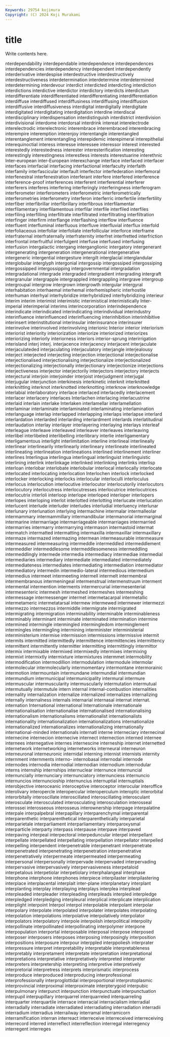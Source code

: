 ```yaml
---
Keywords: 29754 kojimura
Copyright: (C) 2024 Koji Murakami
---
```


# title

Write contents here.



nterdependability
interdependable interdependence interdependences interdependencies interdependency interdependent interdependently interderivative interdespise interdestructive
interdestructively interdestructiveness interdetermination interdetermine interdetermined interdetermining interdevour interdict interdicted interdicting
interdiction interdictions interdictive interdictor interdictory interdicts interdictum interdifferentiate interdifferentiated interdifferentiating
interdifferentiation interdiffuse interdiffused interdiffusiness interdiffusing interdiffusion interdiffusive interdiffusiveness interdigital interdigitally
interdigitate interdigitated interdigitating interdigitation interdine interdiscal interdisciplinary interdispensation interdistinguish interdistrict
interdivision interdivisional interdome interdorsal interdrink intereat interelectrode interelectrodic interelectronic interembrace
interembraced interembracing interempire interemption interenjoy interentangle interentangled interentanglement interentangling interepidemic
interepimeral interepithelial interequinoctial interess interesse interessee interessor interest interested interestedly
interestedness interester interesterification interesting interestingly interestingness interestless interests interestuarine interethnic
Inter-european inter-European interexchange interface interfaced interfacer interfaces interfacial interfacing interfactional
interfaculty interfaith interfamily interfascicular interfault interfector interfederation interfemoral interfenestral interfenestration
interferant interfere interfered interference interference-proof interferences interferent interferential interferer interferers
interferes interfering interferingly interferingness interferogram interferometer interferometers interferometric interferometrically interferometries
interferometry interferon interferric interfertile interfertility interfiber interfibrillar interfibrillary interfibrous interfilamentar
interfilamentary interfilamentous interfilar interfile interfiled interfiles interfiling interfilling interfiltrate interfiltrated
interfiltrating interfiltration interfinger interfirm interflange interflashing interflow interfluence interfluent interfluminal
interfluous interfluve interfluvial interflux interfold interfoliaceous interfoliar interfoliate interfollicular interforce
interframe interfraternal interfraternally interfraternity interfret interfretted interfriction interfrontal interfruitful interfulgent
interfuse interfused interfusing interfusion intergalactic intergang interganglionic intergatory intergenerant intergenerating
intergeneration intergenerational intergenerative intergeneric intergential intergesture intergilt interglacial interglandular interglobular
interglyph intergonial intergossip intergossiped intergossiping intergossipped intergossipping intergovernmental intergradation intergradational
intergrade intergraded intergradient intergrading intergraft intergranular intergrapple intergrappled intergrappling intergrave
intergroup intergroupal intergrow intergrown intergrowth intergular intergyral interhabitation interhaemal interhemal
interhemispheric interhostile interhuman interhyal interhybridize interhybridized interhybridizing interieur Interim interim
interimist interimistic interimistical interimistically Inter-imperial interimperial interims interincorporation interindependence interindicate
interindicated interindicating interindividual interindustry interinfluence interinfluenced interinfluencing interinhibition interinhibitive interinsert
interinstitutional interinsular interinsurance interinsurer interinvolve interinvolved interinvolving interionic Interior interior
interiorism interiorist interiority interiorization interiorize interiorized interiorizes interiorizing interiorly interiorness
interiors interior-sprung interirrigation interisland interj interj. interjacence interjacency interjacent interjaculate
interjaculateded interjaculating interjaculatory interjangle interjealousy interject interjected interjecting interjection interjectional
interjectionalise interjectionalised interjectionalising interjectionalize interjectionalized interjectionalizing interjectionally interjectionary interjectionize interjections
interjectiveness interjector interjectorily interjectors interjectory interjects interjectural interjoin interjoinder interjoist
interjudgment interjugal interjugular interjunction interkinesis interkinetic interknit interknitted interknitting interknot
interknotted interknotting interknow interknowledge interlabial interlaboratory interlace interlaced interlacedly interlacement
interlacer interlacery interlaces Interlachen interlacing interlacustrine interlaid interlain interlake Interlaken
interlamellar interlamellation interlaminar interlaminate interlaminated interlaminating interlamination interlanguage interlap interlapped
interlapping interlaps interlapse interlard interlardation interlarded interlarding interlardment interlards interlatitudinal
interlaudation interlay interlayer interlayering interlaying interlays interleaf interleague interleave interleaved
interleaver interleaves interleaving interlibel interlibeled interlibelling interlibrary interlie interligamentary interligamentous
interlight interlimitation interline interlineal interlineally interlinear interlinearily interlinearly interlineary interlineate
interlineated interlineating interlineation interlineations interlined interlinement interliner interlines Interlingua interlingua
interlingual interlinguist interlinguistic interlining interlink interlinkage interlinked interlinking interlinks interlisp
interloan interlobar interlobate interlobular interlocal interlocally interlocate interlocated interlocating interlocation
Interlochen interlock interlocked interlocker interlocking interlocks interlocular interloculli interloculus interlocus
interlocution interlocutive interlocutor interlocutorily interlocutors interlocutory interlocutress interlocutresses interlocutrice interlocutrices
interlocutrix interloli interloop interlope interloped interloper interlopers interlopes interloping interlot
interlotted interlotting interlucate interlucation interlucent interlude interluder interludes interludial interluency
interlunar interlunary interlunation interlying intermachine intermalar intermalleolar intermammary intermammillary intermandibular
intermanorial intermarginal intermarine intermarriage intermarriageable intermarriages intermarried intermarries intermarry intermarrying
intermason intermastoid intermat intermatch intermatted intermatting intermaxilla intermaxillar intermaxillary intermaze
intermazed intermazing intermean intermeasurable intermeasure intermeasured intermeasuring intermeddle intermeddled intermeddlement
intermeddler intermeddlesome intermeddlesomeness intermeddling intermeddlingly intermede intermedia intermediacy intermediae intermedial
intermediaries intermediary intermediate intermediated intermediately intermediateness intermediates intermediating intermediation intermediator
intermediatory intermedin intermedio-lateral intermedious intermedium intermedius intermeet intermeeting intermell intermelt
intermembral intermembranous intermeningeal intermenstrual intermenstruum interment intermental intermention interments intermercurial
intermesenterial intermesenteric intermesh intermeshed intermeshes intermeshing intermessage intermessenger intermet intermetacarpal
intermetallic intermetameric intermetatarsal intermew intermewed intermewer intermezzi intermezzo intermezzos intermiddle
intermigrate intermigrated intermigrating intermigration interminability interminable interminableness interminably interminant interminate
interminated intermination intermine intermined intermingle intermingled intermingledom interminglement intermingles intermingling
intermining interminister interministerial interministerium intermise intermission intermissions intermissive intermit intermits
intermitted intermittedly intermittence intermittencies intermittency intermittent intermittently intermitter intermitting intermittingly
intermittor intermix intermixable intermixed intermixedly intermixes intermixing intermixt intermixtly intermixture
intermixtures intermmet intermobility intermodification intermodillion intermodulation intermodule intermolar intermolecular intermolecularly
intermomentary intermontane intermorainic intermotion intermountain intermundane intermundial intermundian intermundium intermunicipal
intermunicipality intermural intermure intermuscular intermuscularity intermuscularly intermutation intermutual intermutually intermutule
intern internal internal-combustion internalities internality internalization internalize internalized internalizes internalizing
internally internalness internals internarial internasal internat internat. internation International international
Internationale internationale internationalisation internationalise internationalised internationalising internationalism internationalisms internationalist internationalists
internationality internationalization internationalizations internationalize internationalized internationalizes internationalizing internationally international-minded internationals
internatl interne interneciary internecinal internecine internecion internecive internect internection interned
internee internees internegative internes internescine interneship internet internetted internetwork internetworking
internetworks interneural interneuron interneuronal interneuronic internidal interning internist internists internity
internment internments interno- internobasal internodal internode internodes internodia internodial internodian
internodium internodular interns internship internships internuclear internunce internuncial internuncially internunciary
internunciatory internunciess internuncio internuncios internuncioship internuncius internuptial internuptials interobjective interoceanic
interoceptive interoceptor interocular interoffice interolivary interopercle interopercular interoperculum interoptic interorbital
interorbitally interoscillate interoscillated interoscillating interosculant interosculate interosculated interosculating interosculation interosseal
interossei interosseous interosseus interownership interpage interpalatine interpale interpalpebral interpapillary interparenchymal
interparental interparenthetic interparenthetical interparenthetically interparietal interparietale interparliament interparliamentary interparoxysmal interparticle
interparty interpass interpause interpave interpaved interpaving interpeal interpectoral interpeduncular interpel
interpellant interpellate interpellated interpellating interpellation interpellator interpelled interpelling interpendent interpenetrable
interpenetrant interpenetrate interpenetrated interpenetrating interpenetration interpenetrative interpenetratively interpermeate interpermeated interpermeating
interpersonal interpersonally interpervade interpervaded interpervading interpervasive interpervasively interpervasiveness interpetaloid interpetalous
interpetiolar interpetiolary interphalangeal interphase Interphone interphone interphones interpiece interpilaster interpilastering
interplace interplacental interplait inter-plane interplanetary interplant interplanting interplay interplaying interplays
interplea interplead interpleaded interpleader interpleading interpleads interpled interpledge interpledged interpledging
interpleural interplical interplicate interplication interplight interpoint Interpol interpol interpolable interpolant
interpolar interpolary interpolate interpolated interpolater interpolates interpolating interpolation interpolations interpolative
interpolatively interpolator interpolators interpolatory interpole interpolish interpolitical interpolity interpollinate interpollinated
interpollinating interpolymer interpone interpopulation interportal interposable interposal interpose interposed interposer
interposers interposes interposing interposingly interposition interpositions interposure interpour interppled interppoliesh
interprater interpressure interpret interpretability interpretable interpretableness interpretably interpretament interpretate interpretation
interpretational interpretations interpretative interpretatively interpreted interpreter interpreters interpretership interpreting interpretive
interpretively interpretorial interpretress interprets interprismatic interprocess interproduce interproduced interproducing interprofessional
interprofessionally interproglottidal interproportional interprotoplasmic interprovincial interproximal interproximate interpterygoid interpubic interpulmonary
interpunct interpunction interpunctuate interpunctuation interpupil interpupillary interquarrel interquarreled interquarreling interquarter
interquartile interrace interracial interracialism interradial interradially interradiate interradiated interradiating interradiation
interradii interradium interradius interrailway interramal interramicorn interramification interran interreact interreceive
interreceived interreceiving interrecord interred interreflect interreflection interregal interregency interregent interreges
